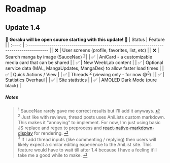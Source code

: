# Roadmap

## Update 1.4
🎉 **Goraku will be open source starting with this update!** 🎉
| Status | Feature                                                                                   |
| :----: | :---------------------------------------------------------------------------------------- |
|   ❌    | User screens (profile, favorites, list, etc)                                              |
|   ❌    | Search manga by image (SauceNao) <sup id="a1">[1](#f1)</sup>                              |
|   ✅    | AniCard - a customizable media card that can be shared                                    |
|   ✅    | New WeebLab content                                                                       |
|   ✅    | Optional service data (MAL, MangaUpdates, MangaDex) to allow faster load times            |
|   ✅    | Quick Actions / View                                                                      |
|   ✅    | Threads <sup id="a2">[2](#f2)</sup> (viewing only - for now 😅<sup id="a3">[3](#f3)</sup>) |
|   ✅    | Statistics Overhaul                                                                       |
|   ✅    | Site statistics                                                                           |
|   ✅    | AMOLED Dark Mode (pure black)                                                             |


##### Notes
> <sup id="f1">1</sup> SauceNao rarely gave me correct results but I'll add it anyways. [⏎](#a1)  
> <sup id="f2">2</sup> Just like with reviews, thread posts uses AniLists custom markdown. This makes it "annoying" to implement. For now, I'm just using basic JS replace and regex to preprocess and [react-native-markdown-display](https://github.com/iamacup/react-native-markdown-display) for rendering. [⏎](#a2)  
> <sup id="f3">3</sup> If I add thread inputs (like commenting / replying) then users will likely expect a similar editing experience to the AniList site. This feature would have to wait till after 1.4 because I have a feeling it'll take me a good while to make. [⏎](#a3)  